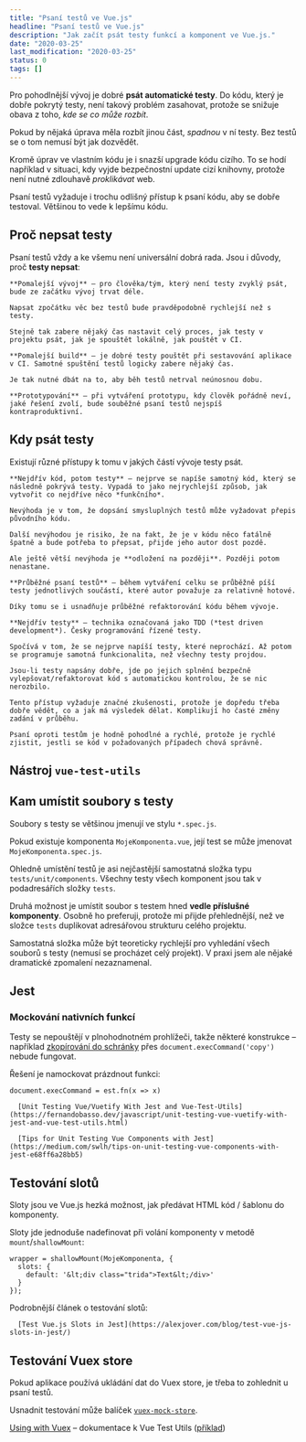 ```yaml
---
title: "Psaní testů ve Vue.js"
headline: "Psaní testů ve Vue.js"
description: "Jak začít psát testy funkcí a komponent ve Vue.js."
date: "2020-03-25"
last_modification: "2020-03-25"
status: 0
tags: []
---
```


Pro pohodlnější vývoj je dobré **psát automatické testy**. Do kódu, který je dobře pokrytý testy, není takový problém zasahovat, protože se snižuje obava z toho, *kde se co může rozbít*.

Pokud by nějaká úprava měla rozbít jinou část, *spadnou* v ní testy. Bez testů se o tom nemusí být jak dozvědět.

Kromě úprav ve vlastním kódu je i snazší upgrade kódu cizího. To se hodí například v situaci, kdy vyjde bezpečnostní update cizí knihovny, protože není nutné zdlouhavě *proklikávat* web.

Psaní testů vyžaduje i trochu odlišný přístup k psaní kódu, aby se dobře testoval. Většinou to vede k lepšímu kódu.

## Proč nepsat testy

Psaní testů vždy a ke všemu není universální dobrá rada. Jsou i důvody, proč **testy nepsat**:

    **Pomalejší vývoj** – pro člověka/tým, který není testy zvyklý psát, bude ze začátku vývoj trvat déle.

    Napsat zpočátku věc bez testů bude pravděpodobně rychlejší než s testy.

    Stejně tak zabere nějaký čas nastavit celý proces, jak testy v projektu psát, jak je spouštět lokálně, jak pouštět v CI.

    **Pomalejší build** – je dobré testy pouštět při sestavování aplikace v CI. Samotné spuštění testů logicky zabere nějaký čas.

    Je tak nutné dbát na to, aby běh testů netrval neúnosnou dobu.

    **Prototypování** – při vytváření prototypu, kdy člověk pořádně neví, jaké řešení zvolí, bude souběžné psaní testů nejspíš kontraproduktivní.

## Kdy psát testy

Existují různé přístupy k tomu v jakých částí vývoje testy psát.

    **Nejdřív kód, potom testy** – nejprve se napíše samotný kód, který se následně pokrývá testy. Vypadá to jako nejrychlejší způsob, jak vytvořit co nejdříve něco *funkčního*.

    Nevýhoda je v tom, že dopsání smysluplných testů může vyžadovat přepis původního kódu.

    Další nevýhodou je risiko, že na fakt, že je v kódu něco fatálně špatně a bude potřeba to přepsat, přijde jeho autor dost pozdě.

    Ale ještě větší nevýhoda je **odložení na později**. Později potom nenastane.

    **Průběžné psaní testů** – během vytváření celku se průběžně píší testy jednotlivých součástí, které autor považuje za relativně hotové.

    Díky tomu se i usnadňuje průběžné refaktorování kódu během vývoje.

    **Nejdřív testy** – technika označovaná jako TDD (*test driven development*). Česky programování řízené testy.

    Spočívá v tom, že se nejprve napíší testy, které neprochází. Až potom se programuje samotná funkcionalita, než všechny testy projdou.

    Jsou-li testy napsány dobře, jde po jejich splnění bezpečně vylepšovat/refaktorovat kód s automatickou kontrolou, že se nic nerozbilo.

    Tento přístup vyžaduje značné zkušenosti, protože je dopředu třeba dobře vědět, co a jak má výsledek dělat. Komplikují ho časté změny zadání v průběhu.

    Psaní oproti testům je hodně pohodlné a rychlé, protože je rychlé zjistit, jestli se kód v požadovaných případech chová správně.

## Nástroj `vue-test-utils`

## Kam umístit soubory s testy

Soubory s testy se většinou jmenují ve stylu `*.spec.js`.

Pokud existuje komponenta `MojeKomponenta.vue`, její test se může jmenovat `MojeKomponenta.spec.js`.

Ohledně umístění testů je asi nejčastější samostatná složka typu `tests/unit/components`. Všechny testy všech komponent jsou tak v podadresářích složky `tests`.

Druhá možnost je umístit soubor s testem hned **vedle příslušné komponenty**. Osobně ho preferuji, protože mi přijde přehlednější, než ve složce `tests` duplikovat adresářovou strukturu celého projektu.

Samostatná složka může být teoreticky rychlejší pro vyhledání všech souborů s testy (nemusí se procházet celý projekt). V praxi jsem ale nějaké dramatické zpomalení nezaznamenal.

## Jest

### Mockování nativních funkcí

Testy se nepouštějí v plnohodnotném prohlížeči, takže některé konstrukce – například [zkopírování do schránky](/kopirovat) přes `document.execCommand('copy')` nebude fungovat.

Řešení je namockovat prázdnout funkci:

```
document.execCommand = est.fn(x => x)
```

      [Unit Testing Vue/Vuetify With Jest and Vue-Test-Utils](https://fernandobasso.dev/javascript/unit-testing-vue-vuetify-with-jest-and-vue-test-utils.html)

      [Tips for Unit Testing Vue Components with Jest](https://medium.com/swlh/tips-on-unit-testing-vue-components-with-jest-e68ff6a28bb5)

## Testování slotů

Sloty jsou ve Vue.js hezká možnost, jak předávat HTML kód / šablonu do komponenty.

Sloty jde jednoduše nadefinovat při volání komponenty v metodě `mount`/`shallowMount`:

```
wrapper = shallowMount(MojeKomponenta, {
  slots: {
    default: '&lt;div class="trida">Text&lt;/div>'
  }
});
```

Podrobnější článek o testování slotů:

      [Test Vue.js Slots in Jest](https://alexjover.com/blog/test-vue-js-slots-in-jest/)

## Testování Vuex store

Pokud aplikace používá ukládání dat do Vuex store, je třeba to zohlednit u psaní testů.

Usnadnit testování může balíček [`vuex-mock-store`](https://github.com/posva/vuex-mock-store).

[Using with Vuex](https://vue-test-utils.vuejs.org/guides/using-with-vuex.html) – dokumentace k Vue Test Utils ([příklad](https://github.com/eddyerburgh/testing-vuex-store-example))